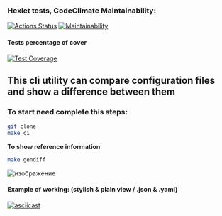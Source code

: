 ### Hexlet tests, CodeClimate Maintainability:
[![Actions Status](https://github.com/solarxweb/frontend-project-46/actions/workflows/hexlet-check.yml/badge.svg)](https://github.com/solarxweb/frontend-project-46/actions) [![Maintainability](https://api.codeclimate.com/v1/badges/b63c365b8fb4d0b4cd4c/maintainability)](https://codeclimate.com/github/solarxweb/frontend-project-46/maintainability)

#### Tests percentage of cover 
[![Test Coverage](https://api.codeclimate.com/v1/badges/b63c365b8fb4d0b4cd4c/test_coverage)](https://codeclimate.com/github/solarxweb/frontend-project-46/test_coverage)

## This cli utility can compare configuration files and show a difference between them

### **To start need complete this steps:**
```bash
git clone
make ci
```
**To show reference information**
```bash
make gendiff
```
![изображение](https://github.com/solarxweb/frontend-project-46/assets/160166027/ef5fc3bf-5bed-43c6-9502-475d04262b81)

#### Example of working: (stylish & plain view / .json & .yaml)
[![asciicast](https://asciinema.org/a/IdYBfSoVpXvVNh51U0FmSS2Jr.svg)](https://asciinema.org/a/IdYBfSoVpXvVNh51U0FmSS2Jr)
